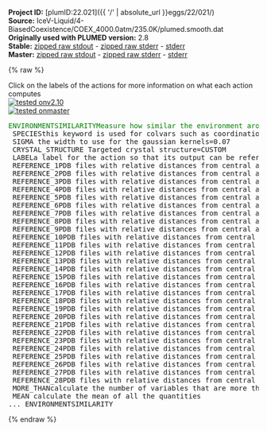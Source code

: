 **Project ID:** [plumID:22.021]({{ '/' | absolute_url }}eggs/22/021/)  
**Source:** IceV-Liquid/4-BiasedCoexistence/COEX_4000.0atm/235.0K/plumed.smooth.dat  
**Originally used with PLUMED version:** 2.8  
**Stable:** [zipped raw stdout](plumed.smooth.dat.plumed.stdout.txt.zip) - [zipped raw stderr](plumed.smooth.dat.plumed.stderr.txt.zip) - [stderr](plumed.smooth.dat.plumed.stderr)  
**Master:** [zipped raw stdout](plumed.smooth.dat.plumed_master.stdout.txt.zip) - [zipped raw stderr](plumed.smooth.dat.plumed_master.stderr.txt.zip) - [stderr](plumed.smooth.dat.plumed_master.stderr)  

{% raw %}
<div class="plumedpreheader">
<div class="headerInfo" id="value_details_data/IceV-Liquid/4-BiasedCoexistence/COEX_4000.0atm/235.0K/plumed.smooth.dat"> Click on the labels of the actions for more information on what each action computes </div>
<div class="containerBadge">
<div class="headerBadge"><a href="plumed.smooth.dat.plumed.stderr"><img src="https://img.shields.io/badge/v2.10-passing-green.svg" alt="tested onv2.10" /></a></div>
<div class="headerBadge"><a href="plumed.smooth.dat.plumed_master.stderr"><img src="https://img.shields.io/badge/master-passing-green.svg" alt="tested onmaster" /></a></div>
</div>
</div>
<pre class="plumedlisting">
<span class="plumedtooltip" style="color:green">ENVIRONMENTSIMILARITY<span class="right">Measure how similar the environment around atoms is to that found in some reference crystal structure. <a href="https://www.plumed.org/doc-master/user-doc/html/ENVIRONMENTSIMILARITY" style="color:green">More details</a><i></i></span></span> ...
 <span class="plumedtooltip">SPECIES<span class="right">this keyword is used for colvars such as coordination number<i></i></span></span>=1-2016:3
 <span class="plumedtooltip">SIGMA<span class="right"> the width to use for the gaussian kernels<i></i></span></span>=0.07
 <span class="plumedtooltip">CRYSTAL_STRUCTURE<span class="right"> Targeted crystal structure<i></i></span></span>=CUSTOM
 <span class="plumedtooltip">LABEL<span class="right">a label for the action so that its output can be referenced in the input to other actions<i></i></span></span>=<b name="data/IceV-Liquid/4-BiasedCoexistence/COEX_4000.0atm/235.0K/plumed.smooth.datrefcv" onclick='showPath("data/IceV-Liquid/4-BiasedCoexistence/COEX_4000.0atm/235.0K/plumed.smooth.dat","data/IceV-Liquid/4-BiasedCoexistence/COEX_4000.0atm/235.0K/plumed.smooth.datrefcv","data/IceV-Liquid/4-BiasedCoexistence/COEX_4000.0atm/235.0K/plumed.smooth.datrefcv","brown")'>refcv</b>
 <span class="plumedtooltip">REFERENCE_1<span class="right">PDB files with relative distances from central atom<i></i></span></span>=env1.pdb
 <span class="plumedtooltip">REFERENCE_2<span class="right">PDB files with relative distances from central atom<i></i></span></span>=env2.pdb
 <span class="plumedtooltip">REFERENCE_3<span class="right">PDB files with relative distances from central atom<i></i></span></span>=env3.pdb
 <span class="plumedtooltip">REFERENCE_4<span class="right">PDB files with relative distances from central atom<i></i></span></span>=env4.pdb
 <span class="plumedtooltip">REFERENCE_5<span class="right">PDB files with relative distances from central atom<i></i></span></span>=env5.pdb
 <span class="plumedtooltip">REFERENCE_6<span class="right">PDB files with relative distances from central atom<i></i></span></span>=env6.pdb
 <span class="plumedtooltip">REFERENCE_7<span class="right">PDB files with relative distances from central atom<i></i></span></span>=env7.pdb
 <span class="plumedtooltip">REFERENCE_8<span class="right">PDB files with relative distances from central atom<i></i></span></span>=env8.pdb
 <span class="plumedtooltip">REFERENCE_9<span class="right">PDB files with relative distances from central atom<i></i></span></span>=env9.pdb
 <span class="plumedtooltip">REFERENCE_10<span class="right">PDB files with relative distances from central atom<i></i></span></span>=env10.pdb
 <span class="plumedtooltip">REFERENCE_11<span class="right">PDB files with relative distances from central atom<i></i></span></span>=env11.pdb
 <span class="plumedtooltip">REFERENCE_12<span class="right">PDB files with relative distances from central atom<i></i></span></span>=env12.pdb
 <span class="plumedtooltip">REFERENCE_13<span class="right">PDB files with relative distances from central atom<i></i></span></span>=env13.pdb
 <span class="plumedtooltip">REFERENCE_14<span class="right">PDB files with relative distances from central atom<i></i></span></span>=env14.pdb
 <span class="plumedtooltip">REFERENCE_15<span class="right">PDB files with relative distances from central atom<i></i></span></span>=env15.pdb
 <span class="plumedtooltip">REFERENCE_16<span class="right">PDB files with relative distances from central atom<i></i></span></span>=env16.pdb
 <span class="plumedtooltip">REFERENCE_17<span class="right">PDB files with relative distances from central atom<i></i></span></span>=env17.pdb
 <span class="plumedtooltip">REFERENCE_18<span class="right">PDB files with relative distances from central atom<i></i></span></span>=env18.pdb
 <span class="plumedtooltip">REFERENCE_19<span class="right">PDB files with relative distances from central atom<i></i></span></span>=env19.pdb
 <span class="plumedtooltip">REFERENCE_20<span class="right">PDB files with relative distances from central atom<i></i></span></span>=env20.pdb
 <span class="plumedtooltip">REFERENCE_21<span class="right">PDB files with relative distances from central atom<i></i></span></span>=env21.pdb
 <span class="plumedtooltip">REFERENCE_22<span class="right">PDB files with relative distances from central atom<i></i></span></span>=env22.pdb
 <span class="plumedtooltip">REFERENCE_23<span class="right">PDB files with relative distances from central atom<i></i></span></span>=env23.pdb
 <span class="plumedtooltip">REFERENCE_24<span class="right">PDB files with relative distances from central atom<i></i></span></span>=env24.pdb
 <span class="plumedtooltip">REFERENCE_25<span class="right">PDB files with relative distances from central atom<i></i></span></span>=env25.pdb
 <span class="plumedtooltip">REFERENCE_26<span class="right">PDB files with relative distances from central atom<i></i></span></span>=env26.pdb
 <span class="plumedtooltip">REFERENCE_27<span class="right">PDB files with relative distances from central atom<i></i></span></span>=env27.pdb
 <span class="plumedtooltip">REFERENCE_28<span class="right">PDB files with relative distances from central atom<i></i></span></span>=env28.pdb
 <span class="plumedtooltip">MORE_THAN<span class="right">calculate the number of variables that are more than a certain target value. Options for this keyword are explained in the documentation for <a href="https://www.plumed.org/doc-master/user-doc/html/MORE_THAN">MORE_THAN</a>.<i></i></span></span>={CUBIC D_0=0.68 D_MAX=1.01}
 <span class="plumedtooltip">MEAN<span class="right"> calculate the mean of all the quantities<i></i></span></span>
... ENVIRONMENTSIMILARITY
<span style="display:none;" id="data/IceV-Liquid/4-BiasedCoexistence/COEX_4000.0atm/235.0K/plumed.smooth.datrefcv">The ENVIRONMENTSIMILARITY action with label <b>refcv</b> calculates the following quantities:<table  align="center" frame="void" width="95%" cellpadding="5%"><tr><td width="5%"><b> Quantity </b>  </td><td><b> Description </b> </td></tr><tr><td width="5%">refcv.value</td><td>the environmental similar parameter for each of the input atoms</td></tr><tr><td width="5%">refcv.morethan</td><td>the number of colvars that have a value more than a threshold</td></tr><tr><td width="5%">refcv.mean</td><td>the mean of the colvars</td></tr></table></span></pre>
{% endraw %}
